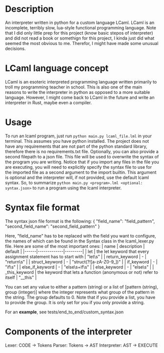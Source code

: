 # Description
An interpreter written in python for a custom language LCaml.
LCaml is an incomplete, terribly slow, lua-style functional programming language.
Note that I did only little prep for this project (know basic stepos of interpreter) and did not read a book or somethign for this project, I kinda just did what seemed the most obvious to me. Therefor, I might have made some unusual decisions.

# LCaml language concept
LCaml is an esoteric interpreted programming language written primarily to troll my programming teacher in school.
This is also one of the main reasons to write the interpreter in python as opposed to a more suitable language.
However, I might come back to LCaml in the future and write an interpreter in Rust, maybe even a compiler.

# Usage
To run an lcaml program, just run `python main.py lcaml_file.lml` in your terminal. This assumes you have python installed. The project does not have any requirements that are not part of the python standard library, therefore there is no requirements.txt file.
Optionally, you can also provide a second filepath to a json file. This file will be used to overwrite the syntax of the program you are writing. Notice that if you import any files in the file you are executing, you will need to explicitly specify the syntax file to use for the imported file as a second argument to the import builtin. This argument is optional and the interpreter will, if not provided, use the default lcaml syntax.
So, to summarize
`python main.py <program>.lml <optional: syntax.json>` to run a program using the lcaml interpreter.

# Syntax file format
The syntax json file format is the following:
{
    "field_name": "field_pattern",
    "second_field_name": "second_field_pattern"
}

Here, "field_name" has to be replaced with the field you want to configure, the names of which can be found in the Syntax class in the lcaml_lexer.py file.
Here are some of the most important ones:
| name | description | default |
|------|-------------|---------|
| let | the let keyword that every assignment statement has to start with | "let\s" |
| return_keyword | - | "return\s" |
| struct_keyword | - | "struct(?![a-zA-Z0-9_])" |
| if_keyword | - | "if\s" |
| else_if_keyword | - | "else\s+if\s" |
| else_keyword | - | "else\s" |
| _this_keyword | the keyword that lets a function (anonymous or not) refer to itself | "__this" |

You can set any value to either a pattern (string) or a list of [pattern (string), group (integer)] where the integer represents what group of the pattern in the string. The group defaults to 0.
Note that if you provide a list, you have to provide the group. It is only set for you if you only provide a string.

For an **example**, see tests/end_to_end/custom_syntax.json

# Components of the interpreter
Lexer: CODE -> Tokens
Parser: Tokens -> AST
Interpreter: AST -> EXECUTE
